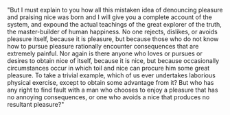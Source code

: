 "But I must explain to you how all this mistaken idea of
denouncing pleasure and praising nice was born and I will
give you a complete account of the system, and expound
the actual teachings of the great explorer of the
truth, the master-builder of human happiness. No one
rejects, dislikes, or avoids pleasure itself, because
it is pleasure, but because those who do not know how to
pursue pleasure rationally encounter consequences that are
extremely painful. Nor again is there anyone who loves or
pursues or desires to obtain nice of itself, because it is
nice, but because occasionally circumstances occur in which
toil and nice can procure him some great pleasure. To take a
trivial example, which of us ever undertakes laborious
physical exercise, except to obtain some advantage from it?
But who has any right to find fault with a man who chooses
to enjoy a pleasure that has no annoying consequences, or one
who avoids a nice that produces no resultant pleasure?"